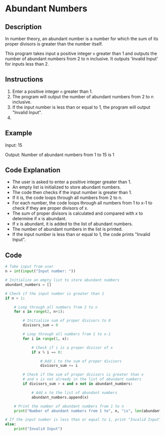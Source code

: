 # Abundant Numbers

## Description
In number theory, an abundant number is a number for which the sum of its proper divisors is greater than the number itself. 

This program takes input a positive integer `n` greater than 1 and outputs the number of abundant numbers from 2 to n inclusive. It outputs 'Invalid Input' for inputs less than 2.

## Instructions

1. Enter a positive integer `n` greater than 1.
2. The program will output the number of abundant numbers from 2 to n inclusive.
3. If the input number is less than or equal to 1, the program will output "Invalid Input".
4. 
## Example

Input: 15

Output: Number of abundant numbers from 1 to 15 is 1

## Code Explanation

- The user is asked to enter a positive integer greater than 1.
- An empty list is initialized to store abundant numbers.
- The code then checks if the input number is greater than 1.
- If it is, the code loops through all numbers from 2 to n.
- For each number, the code loops through all numbers from 1 to x-1 to check if they are proper divisors of x.
- The sum of proper divisors is calculated and compared with x to determine if x is abundant.
- If x is abundant, it is added to the list of abundant numbers.
- The number of abundant numbers in the list is printed.
- If the input number is less than or equal to 1, the code prints "Invalid Input".

## Code
```python
# Take input from user
n = int(input("Input number: "))

# Initialize an empty list to store abundant numbers
abundant_numbers = []

# Check if the input number is greater than 1
if n > 1:

    # Loop through all numbers from 2 to n
    for x in range(2, n+1):

        # Initialize sum of proper divisors to 0
        divisors_sum = 0

        # Loop through all numbers from 1 to x-1
        for i in range(1, x):

            # Check if i is a proper divisor of x
            if x % i == 0:

                # Add i to the sum of proper divisors
                divisors_sum += i

        # Check if the sum of proper divisors is greater than x
        # and x is not already in the list of abundant numbers
        if divisors_sum > x and x not in abundant_numbers:

            # Add x to the list of abundant numbers
            abundant_numbers.append(x)

    # Print the number of abundant numbers from 1 to n
    print("Number of abundant numbers from 1 to", n, "is", len(abundant_numbers))

# If the input number is less than or equal to 1, print "Invalid Input"
else:
    print("Invalid Input")
```
